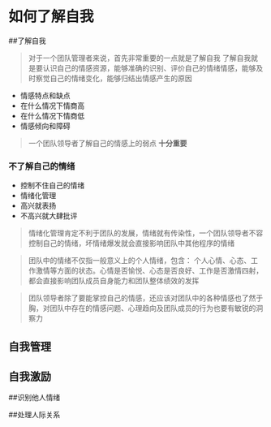 # 如何了解自我

##了解自我
> 对于一个团队管理者来说，首先非常重要的一点就是了解自我
> 了解自我就是要认识自己的情感资源，能够准确的识别、评价自己的情绪情感，能够及时察觉自己的情绪变化，能够归结出情感产生的原因
* 情感特点和缺点
* 在什么情况下情商高
* 在什么情况下情商低
* 情感倾向和障碍
> 一个团队领导者了解自己的情感上的弱点 <strong> 十分重要 </strong>
### 不了解自己的情绪
* 控制不住自己的情绪
* 情绪化管理
* 高兴就表扬
* 不高兴就大肆批评
> 情绪化管理肯定不利于团队的发展，情绪就有传染性，一个团队领导者不容控制自己的情绪，坏情绪爆发就会直接影响团队中其他程序的情绪

>团队中的情绪不仅指一般意义上的个人情绪，包含： 个人心情、心态、工作激情等方面的状态。心情是否愉悦、心态是否良好、工作是否激情四射，都会直接影响团队成员自身能力和团队整体绩效的发挥

> 团队领导者除了要能掌控自己的情感，还应该对团队中的各种情感也了然于胸，对团队中存在的情感问题、心理趋向及团队成员的行为也要有敏锐的洞察力
## 自我管理

## 自我激励

##识别他人情绪

##处理人际关系
